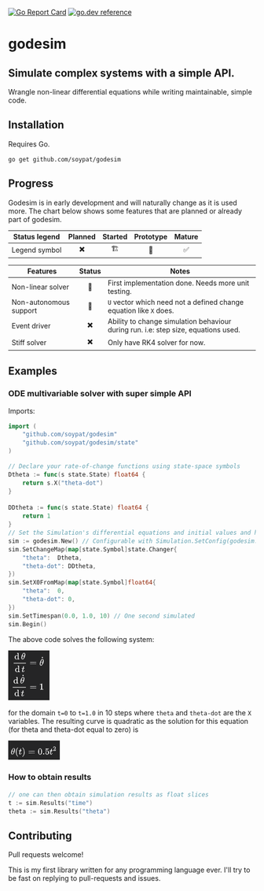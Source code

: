 [![Go Report Card](https://goreportcard.com/badge/github.com/soypat/godesim)](https://goreportcard.com/report/github.com/soypat/godesim)
[![go.dev reference](https://pkg.go.dev/badge/github.com/soypat/godesim)](https://pkg.go.dev/github.com/soypat/godesim)

# godesim

Simulate complex systems with a simple API.
---

Wrangle non-linear differential equations while writing maintainable, simple code.

## Installation

Requires Go.

```console
go get github.com/soypat/godesim
```

## Progress

Godesim is in early development and will naturally change as it is used more.
 The chart below shows some features that are planned or already part of godesim.

| Status legend | Planned | Started | Prototype | Mature |
| ------------- |:-------:|:-------:|:---------:|:------:|
| Legend symbol |    ✖️    |    🏗️   |     🐞️    |   ✅️   |

| Features | Status | Notes |
| -------- |:------:| ----- |
| Non-linear solver | 🐞️ | First implementation done. Needs more unit testing. |
| Non-autonomous support | 🐞️ | `U` vector which need not a defined change equation like `X` does.|
| Event driver | ✖️ | Ability to change simulation behaviour during run. i.e: step size, equations used. |
| Stiff solver | ✖️ | Only have RK4 solver for now. |






## Examples

### ODE multivariable solver with super simple API

Imports:
```go
import (
    "github.com/soypat/godesim"
    "github.com/soypat/godesim/state"
)
```

```go
// Declare your rate-of-change functions using state-space symbols
Dtheta := func(s state.State) float64 {
	return s.X("theta-dot")
}

DDtheta := func(s state.State) float64 {
    return 1
}
// Set the Simulation's differential equations and initial values and hit Begin!
sim := godesim.New() // Configurable with Simulation.SetConfig(godesim.Config{...})
sim.SetChangeMap(map[state.Symbol]state.Changer{
    "theta":  Dtheta,
    "theta-dot": DDtheta,
})
sim.SetX0FromMap(map[state.Symbol]float64{
    "theta":  0,
    "theta-dot": 0,
})
sim.SetTimespan(0.0, 1.0, 10) // One second simulated
sim.Begin()
```

The above code solves the following system:

![](_assets/quadratic_eq.png)

for the domain `t=0` to `t=1.0` in 10 steps where `theta` and `theta-dot` are the `X` variables. The resulting curve is quadratic as the solution for this equation (for theta and theta-dot equal to zero) is

![](_assets/quadratic_eq_sol.png)

### How to obtain results
```go
// one can then obtain simulation results as float slices 
t := sim.Results("time")
theta := sim.Results("theta")
```

## Contributing

Pull requests welcome!

This is my first library written for any programming language ever. I'll try to be fast on replying to pull-requests and issues. 

